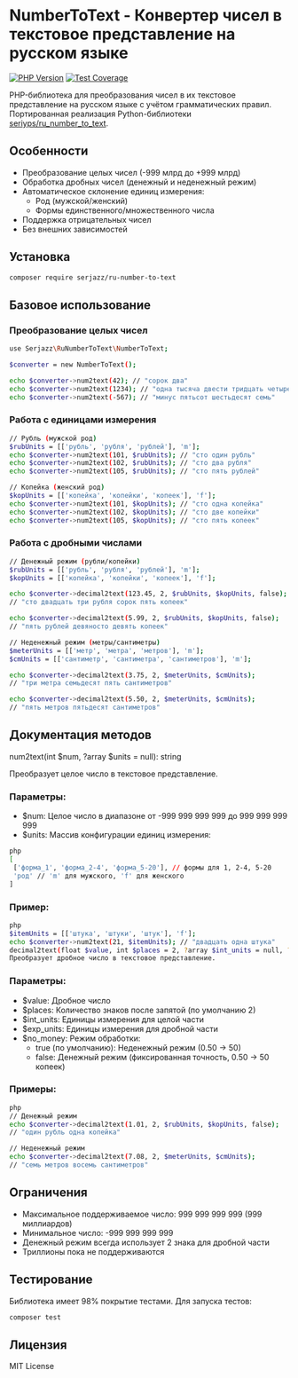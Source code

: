 # NumberToText - Конвертер чисел в текстовое представление на русском языке

[![PHP Version](https://img.shields.io/badge/PHP-8.1%2B-blue.svg)](https://php.net/releases/8.1)
[![Test Coverage](https://img.shields.io/badge/coverage-98%25-green)](https://github.com/serjazz/ru-number-to-text)

PHP-библиотека для преобразования чисел в их текстовое представление на русском языке с учётом грамматических правил. Портированная реализация Python-библиотеки [seriyps/ru_number_to_text](https://github.com/seriyps/ru_number_to_text).

## Особенности
- Преобразование целых чисел (-999 млрд до +999 млрд)
- Обработка дробных чисел (денежный и неденежный режим)
- Автоматическое склонение единиц измерения:
  - Род (мужской/женский)
  - Формы единственного/множественного числа
- Поддержка отрицательных чисел
- Без внешних зависимостей

## Установка
```bash
composer require serjazz/ru-number-to-text
```

## Базовое использование
### Преобразование целых чисел
```bash
use Serjazz\RuNumberToText\NumberToText;

$converter = new NumberToText();

echo $converter->num2text(42); // "сорок два"
echo $converter->num2text(1234); // "одна тысяча двести тридцать четыре"
echo $converter->num2text(-567); // "минус пятьсот шестьдесят семь"
```

### Работа с единицами измерения
```bash
// Рубль (мужской род)
$rubUnits = [['рубль', 'рубля', 'рублей'], 'm'];
echo $converter->num2text(101, $rubUnits); // "сто один рубль"
echo $converter->num2text(102, $rubUnits); // "сто два рубля"
echo $converter->num2text(105, $rubUnits); // "сто пять рублей"

// Копейка (женский род)
$kopUnits = [['копейка', 'копейки', 'копеек'], 'f'];
echo $converter->num2text(101, $kopUnits); // "сто одна копейка"
echo $converter->num2text(102, $kopUnits); // "сто две копейки"
echo $converter->num2text(105, $kopUnits); // "сто пять копеек"
```

### Работа с дробными числами
```bash
// Денежный режим (рубли/копейки)
$rubUnits = [['рубль', 'рубля', 'рублей'], 'm'];
$kopUnits = [['копейка', 'копейки', 'копеек'], 'f'];

echo $converter->decimal2text(123.45, 2, $rubUnits, $kopUnits, false); 
// "сто двадцать три рубля сорок пять копеек"

echo $converter->decimal2text(5.99, 2, $rubUnits, $kopUnits, false); 
// "пять рублей девяносто девять копеек"

// Неденежный режим (метры/сантиметры)
$meterUnits = [['метр', 'метра', 'метров'], 'm'];
$cmUnits = [['сантиметр', 'сантиметра', 'сантиметров'], 'm'];

echo $converter->decimal2text(3.75, 2, $meterUnits, $cmUnits); 
// "три метра семьдесят пять сантиметров"

echo $converter->decimal2text(5.50, 2, $meterUnits, $cmUnits); 
// "пять метров пятьдесят сантиметров"
```
## Документация методов

num2text(int $num, ?array $units = null): string

Преобразует целое число в текстовое представление.

### Параметры:

- $num: Целое число в диапазоне от -999 999 999 999 до 999 999 999 999
- $units: Массив конфигурации единиц измерения:

```bash
php
[
 ['форма_1', 'форма_2-4', 'форма_5-20'], // формы для 1, 2-4, 5-20
 'род' // 'm' для мужского, 'f' для женского
]
```

### Пример:
```bash
php
$itemUnits = [['штука', 'штуки', 'штук'], 'f'];
echo $converter->num2text(21, $itemUnits); // "двадцать одна штука"
decimal2text(float $value, int $places = 2, ?array $int_units = null, ?array $exp_units = null, bool $no_money = true): string
Преобразует дробное число в текстовое представление.
```

### Параметры:

- $value: Дробное число
- $places: Количество знаков после запятой (по умолчанию 2)
- $int_units: Единицы измерения для целой части
- $exp_units: Единицы измерения для дробной части
- $no_money: Режим обработки:
  - true (по умолчанию): Неденежный режим (0.50 → 50)
  - false: Денежный режим (фиксированная точность, 0.50 → 50 копеек)


### Примеры:
```bash
php
// Денежный режим
echo $converter->decimal2text(1.01, 2, $rubUnits, $kopUnits, false);
// "один рубль одна копейка"

// Неденежный режим
echo $converter->decimal2text(7.08, 2, $meterUnits, $cmUnits);
// "семь метров восемь сантиметров"
```

## Ограничения
- Максимальное поддерживаемое число: 999 999 999 999 (999 миллиардов)
- Минимальное число: -999 999 999 999
- Денежный режим всегда использует 2 знака для дробной части
- Триллионы пока не поддерживаются

## Тестирование

Библиотека имеет 98% покрытие тестами. Для запуска тестов:
```bash
composer test
```

## Лицензия
MIT License